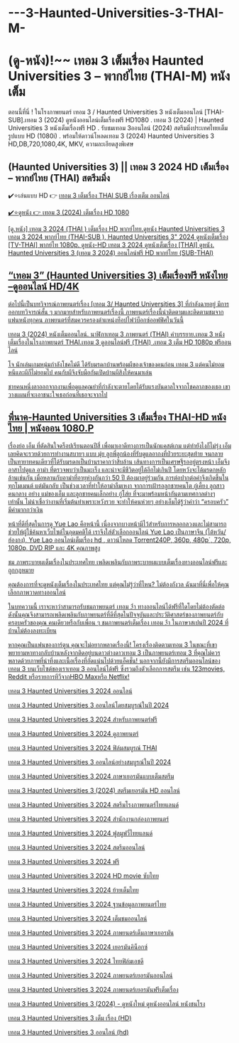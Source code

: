 # ---3-Haunted-Universities-3-THAI-M-
# (ดู-หนัง)!~~ เทอม 3 เต็มเรื่อง Haunted Universities 3 – พากย์ไทย (THAI-M) หนังเต็ม

ตอนนี้ที่นี่ ! ในโรงภาพยนตร์  เทอม 3 / Haunted Universities 3 หนังเต็มออนไลน์ [THAI-SUB].เทอม 3 (2024) ดูหนังออนไลน์เต็มเรื่องฟรี HD1080 . เทอม 3 (2024) |  Haunted Universities 3 หนังเต็มเรื่องฟรี HD . รับชมเทอม 3ออนไลน์ (2024) สตรีมมิ่งประเทศไทยเต็มรูปแบบ HD (1080i) .  พร้อมให้ดาวน์โหลดเทอม 3 (2024) Haunted Universities 3 HD,DB,720,1080,4K, MKV, ความละเอียดสูงพิเศษ

## (Haunted Universities 3) || เทอม 3 2024 HD เต็มเรื่อง – พากย์ไทย (THAI) สตรีมมิ่ง

✔️⭐เล่นแบบ HD 👉  <a href="https://cinesecure.comt/th/movie/1226170/3-hub" rel="nofollow">เทอม 3 เต็มเรื่อง THAI SUB  เรื่องเต็ม ออนไลน์</p>

✔️⭐ดูหนัง 👉 <a href="https://cinesecure.comt/th/movie/1226170/3-hub" rel="nofollow">เทอม 3 (2024) เต็มเรื่อง HD 1080</p>


[ดู.หนัง] เทอม 3 2024 (THAI ) เต็มเรื่อง HD พากย์ไทย.ดูหนัง  Haunted Universities 3 เทอม 3 2024 พากย์ไทย (THAI-SUB ), Haunted Universities 3" 2024 ดูหนังเต็มเรื่อง [TV-THAI] พากย์ไท 1080p. ดูหนัง-HD เทอม 3 2024 ดูหนังเต็มเรื่อง [THAI] ดูหนัง.  Haunted Universities 3 (เทอม 3 2024) ออนไลน์ฟรี HD พากย์ไทย (SUB-THAI)

## “เทอม 3” (Haunted Universities 3) เต็มเรื่องฟรี หนังไทย –ดูออนไลน์ HD/4K

ต่อไปนี้เป็นบทวิจารณ์ภาพยนตร์เรื่อง [เทอม 3/ Haunted Universities 3] ที่กำลังฉายอยู่ มีการออกบทวิจารณ์สั้น ๆ มากมายสำหรับภาพยนตร์เรื่องนี้ ภาพยนตร์เรื่องนี้น่าติดตามและติดตามชมจากแฟนหนังทุกคน ภาพยนตร์ที่สมควรครองตำแหน่งท็อปไฟว์บ็อกซ์ออฟฟิศในวันนี้

เทอม 3 (2024) หนังเต็มออนไลน์. นาฬิกาเทอม 3 ภาพยนตร์ (THAI) คำบรรยาย.เทอม 3 หนังเต็มเรื่องในโรงภาพยนตร์ THAI.เทอม 3 ดูออนไลน์ฟรี (THAI) .เทอม 3 เต็ม HD 1080p ฟรีออนไลน์

โจ นักเล่นเกมหนุ่มกำลังโชคไม่ดี ได้รับมรดกบ้านพร้อมผีของเจ้าของคนก่อน เทอม 3 แต่คนไม่ยอมหนีและผีก็ไม่ยอมไป คนกับผีจึงจับมือกันเปิดบ้านผีสิงให้คนมาเล่น

ชายคนหนึ่งลาออกจากงานเพื่อดูแลคุณย่าที่กำลังจะตายโดยได้รับแรงบันดาลใจจากโชคลาภของเธอ เขาวางแผนที่จะเอาชนะใจเธอก่อนที่เธอจะจากไป

## พี่นาค-Haunted Universities 3 เต็มเรื่อง THAI-HD หนังไทย | หนังออน 1080.P

เรื่องย่อ
เอ็ม ที่ตัดสินใจดร็อปเรียนตอนปีสี่ เพื่อมาเอาดีทางการเป็นนักแคสต์เกม แต่ทำยังไงก็ไม่รุ่ง เอ็มเลยคิดจะรวยด้วยการทำงานสบายๆ แบบ มุ่ย ลูกพี่ลูกน้องที่รับดูแลอากงที่ป่วยระยะสุดท้าย จนกลายเป็นทายาทคนเดียวที่ได้รับมรดกเป็นบ้านราคากว่าสิบล้าน เส้นทางการเป็นเศรษฐีรออยู่ตรงหน้า เอ็มจึงอาสาไปดูแล อาม่า ที่ตรวจพบว่าเป็นมะเร็ง และน่าจะมีชีวิตอยู่ได้อีกไม่เกินปี โดยหวังจะได้มรดกหลักล้านเช่นกัน เมื่อหลานกับอาม่าที่อายุห่างกันกว่า 50 ปี ต้องมาอยู่ร่วมกัน การต่อปากต่อคำจึงเกิดขึ้นในทุกโมเมนต์ แต่มันกลับ เป็นช่วงเวลาที่ทำให้อาม่าลืมเหงา จากการเฝ้ารอลูกชายคนโต กู๋เคี้ยง ลูกสาวคนกลาง อย่าง แม่ของเอ็ม และลูกชายคนเล็กอย่าง กู๋โส่ย ที่จะมาพร้อมหน้ากันตามเทศกาลต่างๆ เท่านั้น ไม่น่าเชื่อว่างานที่เริ่มต้นทำเพราะหวังรวย จะทำให้คนห่วยๆ อย่างเอ็มได้รู้ว่าคำว่า “ครอบครัว” มีค่ามากกว่าเงิน


หน้าที่ดีที่สุดในการดู Yue Lao คือหน้านี้ เนื่องจากบางหน้ามีไว้สำหรับการหลอกลวงและไม่สามารถช่วยให้ผู้ใช้ค้นหาเว็บไซต์ในอุดมคติได้ เราจึงใส่ตัวเลือกออนไลน์ Yue Lao เป็นภาษาจีน (ไต้หวัน/ฮ่องกง), Yue Lao ออนไลน์เต็มเรื่อง hd , ดาวน์โหลด Torrent240P, 360p, 480p´, 720p, 1080p, DVD RIP และ 4K คุณภาพสูง

ชม ภาพระบายผเต็มเรื่องในประเทศไทย เพลิดเพลินกับภาพระบายผแบบเต็มเรื่องทางออนไลน์ฟรีและถูกกฎหมาย

คุณต้องการที่จะดูหนังเต็มเรื่องในประเทศไทย แต่คุณไม่รู้ว่าที่ไหน? ไม่ต้องกังวล ฉันมาที่นี่เพื่อให้คุณเลือกภาพวาดทางออนไลน์

ในบทความนี้ เราจะหาว่าสามารถรับชมภาพยนตร์ เทอม 3ำ ทางออนไลน์ได้ฟรีที่ใดโดยไม่ต้องตัดต่อ ดังนั้นคุณจึงสามารถเพลิดเพลินกับภาพยนตร์ที่ดีที่สุดในปัจจุบันและประวัติศาสตร์ของภาพยนตร์กับครอบครัวของคุณ คนเดียวหรือกับเพื่อน ๆ ชมภาพยนตร์เต็มเรื่อง เทอม 3ำ ในภาษาสเปนปี 2024 ที่บ้านไม่ต้องลงทะเบียน

หากคุณเป็นแฟนของการ์ตูน คุณจะไม่อยากพลาดเรื่องนี้! โครงเรื่องติดตามเทอม 3 ในขณะที่เขาพยายามหาทางกลับบ้านหลังจากติดอยู่บนดาวต่างดาวเทอม 3 เป็นภาพยนตร์เทอม 3 ที่คุณไม่ควรพลาดด้วยภาพที่น่าทึ่งและเนื้อเรื่องที่อัดแน่นไปด้วยแอ็คชั่น! นอกจากนี้ยังมีการสตรีมออนไลน์ของเทอม 3 บนเว็บไซต์ของเราเทอม 3 ออนไลน์ได้ฟรี ซึ่งรวมถึงตัวเลือกการสตรีม เช่น 123movies, Reddit หรือรายการทีวีจากHBO Maxหรือ Netflix!


เทอม 3  Haunted Universities 3 2024 ออนไลน์

เทอม 3  Haunted Universities 3 ออนไลน์โดยสมบูรณ์ในปี 2024

เทอม 3  Haunted Universities 3 2024 สำหรับภาพยนตร์ฟรี

เทอม 3  Haunted Universities 3 2024 ดูภาพยนตร์

เทอม 3  Haunted Universities 3 2024 ฟิล์มสมบูรณ์ THAI

เทอม 3  Haunted Universities 3 ออนไลน์อย่างสมบูรณ์ในปี 2024

เทอม 3  Haunted Universities 3 2024 ภาษาเยอรมันแบบเต็มสตรีม

เทอม 3  Haunted Universities 3 (2024) สตรีมเยอรมัน HD ออนไลน์

เทอม 3  Haunted Universities 3 2024 สตรีมโรงภาพยนตร์ไทยแลนด์

เทอม 3  Haunted Universities 3 2024 สํานักงานกล่องภาพยนตร์

เทอม 3  Haunted Universities 3 2024 ฟูลมูฟวี่ไทยแลนด์

เทอม 3  Haunted Universities 3 2024 สตรีมออนไลน์

เทอม 3  Haunted Universities 3 2024 ฟรี

เทอม 3  Haunted Universities 3 2024 HD movie ซับไทย

เทอม 3  Haunted Universities 3 2024 ย้ายเต็มไทย

เทอม 3  Haunted Universities 3 2024 ฐานข้อมูลภาพยนตร์ไทย

เทอม 3  Haunted Universities 3 2024 เต็มชมออนไลน์

เทอม 3  Haunted Universities 3 2024 ภาพยนตร์เต็มภาษาเยอรมัน

เทอม 3  Haunted Universities 3 2024 เยอรมันคิน็อกซ์

เทอม 3  Haunted Universities 3 2024 ไทยฟิล์มเอชดี

เทอม 3  Haunted Universities 3 2024 ภาพยนตร์เยอรมันออนไลน์

เทอม 3  Haunted Universities 3 2024 ภาพยนตร์เยอรมันฟรีเต็มเรื่อง

เทอม 3  Haunted Universities 3 (2024) - ดูหนังใหม่ ดูหนังออนไลน์ หนังชนโรง

เทอม 3  Haunted Universities 3 เต็ม เรื่อง (HD)

เทอม 3  Haunted Universities 3 ออนไลน์ (hd)
